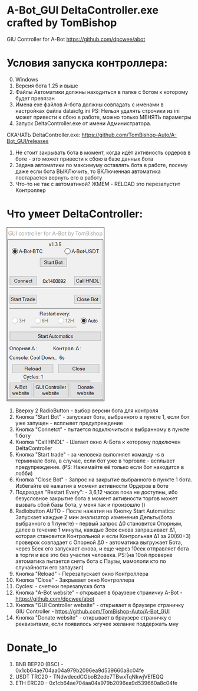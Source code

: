 # A-Bot_GUI DeltaController.exe crafted by TomBishop
GIU Controller for A-Bot https://github.com/dpcwee/abot

# Условия запуска контроллера:
0. Windows
1. Версия бота 1.25 и выше
2. Файлы Автоматики должны находиться в папке с ботом к которому будет превязан
3. Имена exe файлов А-бота должны совпадать с именами в настройках файла data\cfg.ini PS: Нельзя удалять строчики из ini может привести к сбою в работе, можно только МЕНЯТЬ параметры
4. Запуск DeltaController.exe от имени Администратора.

СКАЧАТЬ DeltaController.exe: https://github.com/TomBishop-Auto/A-Bot_GUI/releases

1. Не стоит закрывать бота в момент, когда идёт активность ордеров в боте - это может привести к сбою в базе данных бота
2. Задача автоматики по максимуму оставлять бота в работе, посему даже если бота ВЫКЛючить, то ВКЛюченная автоматика постарается вернуть его в работу
3. Что-то не так с автоматикой? ЖМЕМ - RELOAD это перезапустит Контроллер

# Что умеет DeltaController:
![](./pic/Main140.png)
1. Вверху 2 RadioButton - выбор версии бота для контроля
2. Кнопка "Start Bot" - запускает бота, выбранного в пункте 1, если бот уже запущен - всплывет предупреждение
3. Кнопка "Connetct" - пытается подключиться к выбранному в пункте 1 боту
4. Кнопка "Call HNDL" - Шатает окно А-Бота к которому подключен DeltaController
5. Кнопка "Start trade" - за человека выполняет команду -s в терминале бота, в случае, если бот уже в торговле - всплывет предупреждение. (PS: Нажимайте её только если бот находится в лобби)
6. Кнопка "Close Bot" - Запрос на закрытие выбранного в пункте 1 бота. Избегайте её нажатия в момент активности Ордеров в боте
7. Подраздел "Restart Every": - 3,6,12 часов пока не доступны, ибо безусловное закрытие бота в момент активности торгов может вызвать сбой базы бота, у меня так и произошло ))
8. Radiobutton AUTO - После нажатия на Кнопку Start Automatics: Запускает каждые 2 мин анализатор изменения Дельты(бота выбранного в 1 пункте) - первый запрос Δ0 становится Опорным, далее в течение 1 минуты, каждые 3сек снова запрашивает Δ1, которая становится Контрольной и если Контрольная Δ1 за 20(60÷3) проверок совпадает с Опорной Δ0 - автоматика выгружает Бота, через 5сек его запускает снова, и еще через 10сек отправляет бота в торги и все это без участия человека. PS:(на 10ой проверке автоматика пытается снять бота с Паузы, мамололи кто по случайности его запаузил)
9. Кнопка "Reload" - Перезапускает окно Контроллера
10. Кнопка "Close" - Закрывает окно Контроллера
11. Cycles: - счетчки перезапуска бота
12. Кнопка "A-Bot website" - открывает в браузере страничку A-Bot - https://github.com/dpcwee/abot
13. Кнопка "GUI Controller website" - открывает в браузере страничку GIU Controller - https://github.com/TomBishop-Auto/A-Bot_GUI
14. Кнопка "Donate website" - открывает в браузере страничку с реквизитами, если появилось жгучее желание поддержать мну

# Donate_lo

1. BNB BEP20 (BSC) - 0x1cb64ae704aa04a979b2096ea9d539660a8c04fe
2. USDT TRC20      - TNdwdecdCGboB2ede7TBwxTqNkwjVEfEQQ
3. ETH ERC20       - 0x1cb64ae704aa04a979b2096ea9d539660a8c04fe

